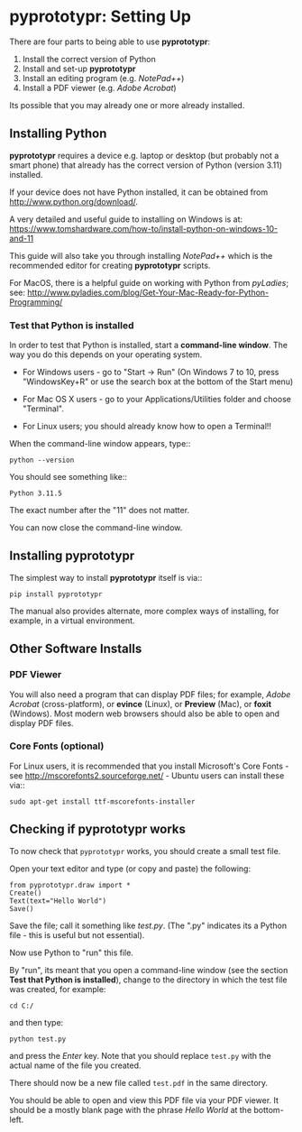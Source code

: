 # pyprototypr: Setting Up

There are four parts to being able to use **pyprototypr**:

1. Install the correct version of Python
2. Install and set-up **pyprototypr**
3. Install an editing program (e.g. *NotePad++*)
4. Install a PDF viewer (e.g. *Adobe Acrobat*)

Its possible that you may already one or more already installed.


## Installing Python

**pyprototypr** requires a device e.g. laptop or desktop (but probably not a
smart phone) that already has the correct version of Python (version 3.11) installed.  

If your device does not have Python installed, it can be obtained from http://www.python.org/download/.

A very detailed and useful guide to installing on Windows is at:
https://www.tomshardware.com/how-to/install-python-on-windows-10-and-11

This guide will also take you through installing *NotePad++* which is the 
recommended editor for creating **pyprototypr** scripts.

For MacOS, there is a helpful guide on working with Python from *pyLadies*; see:
http://www.pyladies.com/blog/Get-Your-Mac-Ready-for-Python-Programming/

### Test that Python is installed

In order to test that Python is installed, start a **command-line window**.
The way you do this depends on your operating system.

* For Windows users - go to "Start -> Run" (On Windows 7 to 10, press 
  "WindowsKey+R" or use the search box at the bottom of the Start menu)

* For Mac OS X users - go to your Applications/Utilities folder and choose 
  "Terminal".

* For Linux users; you should already know how to open a Terminal!!

When the command-line window appears, type::
```
python --version
```
You should see something like::
```
Python 3.11.5
```

The exact number after the "11" does not matter.

You can now close the command-line window.


## Installing **pyprototypr**

The simplest way to install **pyprototypr** itself is via::
```
pip install pyprototypr
```

The manual also provides alternate, more complex ways of installing, for 
example, in a virtual environment.


## Other Software Installs

### PDF Viewer

You will also need a program that can display PDF files; for example, 
*Adobe Acrobat* (cross-platform), or **evince** (Linux), or **Preview** (Mac), 
or **foxit** (Windows). Most modern web browsers should also be able to open
and display PDF files.

### Core Fonts (optional)

For Linux users, it is recommended that you install Microsoft's Core Fonts -
see http://mscorefonts2.sourceforge.net/ - Ubuntu users can install these via::
```
sudo apt-get install ttf-mscorefonts-installer
```


## Checking if **pyprototypr** works

To now check that `pyprototypr` works, you should create a small test file.

Open your text editor and type (or copy and paste) the following:
```
from pyprototypr.draw import *
Create()
Text(text="Hello World")
Save()
```
Save the file; call it something like *test.py*.  (The ".py" indicates its a
Python file - this is useful but not essential).

Now use Python to "run" this file.

By "run", its meant that you open a command-line window (see the section 
**Test that Python is installed**), change to the directory in which the
test file was created, for example:
```
cd C:/
```

and then type:
```
python test.py
```

and press the *Enter* key. Note that you should replace `test.py` with the 
actual name of the file you created.

There should now be a new file called `test.pdf` in the same directory.
 
You should be able to open and view this PDF file via your PDF viewer. It should
be a mostly blank page with the phrase _Hello World_ at the bottom-left.


